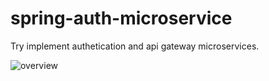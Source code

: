 # spring-auth-microservice
Try implement authetication and api gateway microservices.

![overview](https://raw.githubusercontent.com/oraclebox/spring-auth-microservice/master/docs/overview.png)
